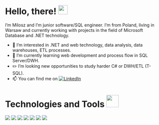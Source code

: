 # Hello, there! <img src="https://raw.githubusercontent.com/MartinHeinz/MartinHeinz/master/wave.gif" width="30px">

I’m Milosz and I’m junior software/SQL engineer. I’m from Poland, living in Warsaw and currently working with projects in the field of Microsoft Database and .NET technology.
- 👀 I’m interested in .NET and web technology, data analysis, data warehouses, ETL processes.
- 🌱 I’m currently learning web development and process flow in SQL Server/DWH.
- ✏️ I’m looking new opportunities to study harder C# or DWH/ETL (T-SQL).
- 📫 You can find me on    [![LinkedIn][1.2]][1]

# Technologies and Tools <img src="https://emojipedia-us.s3.dualstack.us-west-1.amazonaws.com/thumbs/120/microsoft/209/desktop-computer_1f5a5.png" width="40px">
![](https://img.shields.io/badge/OS-Windows-informational?style=flat&logo=data:image/svg%2bxml;base64,<BASE64_DATA>)
![](https://img.shields.io/badge/Editor-VisualStudio-informational?style=flat&logo=data:image/svg%2bxml;base64,<BASE64_DATA>)
![](https://img.shields.io/badge/Code-ASP.NET-informational?style=flat&logo=data:image/svg%2bxml;base64,<BASE64_DATA>)
![](https://img.shields.io/badge/Code-TSQL-informational?style=flat&logo=data:image/svg%2bxml;base64,<BASE64_DATA>)
![](https://img.shields.io/badge/Tools-MSSQL-informational?style=flat&logo=data:image/svg%2bxml;base64,<BASE64_DATA>)
![](https://img.shields.io/badge/Tools-SSRS-informational?style=flat&logo=data:image/svg%2bxml;base64,<BASE64_DATA>)
![](https://img.shields.io/badge/Tools-VSDataTools-informational?style=flat&logo=data:image/svg%2bxml;base64,<BASE64_DATA>)

<!-- Icons -->

[1.2]: https://icons.iconarchive.com/icons/danleech/simple/16/linkedin-icon.png
[2.2]: https://simpleicons.org/icons/windows.svg
<!-- Links to your social media accounts -->

[1]: https://www.linkedin.com/in/mi%C5%82osz-rzepecki-99b1b51a6/
